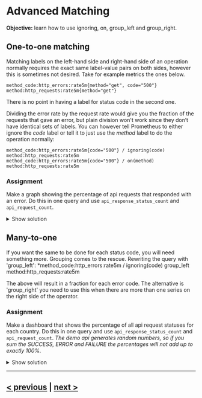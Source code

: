 # Advanced Matching
**Objective:** learn how to use ignoring, on, group_left and group_right.

## One-to-one matching
Matching labels on the left-hand side and right-hand side of an operation normally requires the exact same label-value pairs on both sides, however this is sometimes not desired. 
Take for example metrics the ones below.
```
method_code:http_errors:rate5m{method="get", code="500"}
method:http_requests:rate5m{method="get"}
```
There is no point in having a label for status code in the second one.

Dividing the error rate by the request rate would give you the fraction of the requests that gave an error, but plain division won't work since they don’t have identical sets of labels. You can however tell Prometheus to either ignore the *code* label or tell it to just use the *method* label to do the operation normally:
```
method_code:http_errors:rate5m{code="500"} / ignoring(code) method:http_requests:rate5m
method_code:http_errors:rate5m{code="500"} / on(method) method:http_requests:rate5m
```

### Assignment
Make a graph showing the percentage of api requests that responded with an error.
Do this in one query and use `api_response_status_count` and `api_request_count`.

<details>
  <summary>Show solution</summary>

  **Solution**. You should have filled in: 
  ```sum(rate(api_response_status_count{status="ERROR"}[5m])) by (country) / sum(rate(api_request_count[5m])) by (country)```
</details>

## Many-to-one
If you want the same to be done for each status code, you will need something more. Grouping comes to the rescue. Rewriting the query with 'group_left':
*method_code:http_errors:rate5m / ignoring(code) group_left method:http_requests:rate5m

The above will result in a fraction for each error code. The alternative is 'group_right' you need to use this  when there are more than one series on the right side of the operator.

### Assignment
Make a dashboard that shows the percentage of all api request statuses for each country.
Do this in one query and use `api_response_status_count` and `api_request_count`.
*The demo api generates random numbers, so if you sum the SUCCESS, ERROR and FAILURE the percentages will not add up to exactly 100%.*

<details>
  <summary>Show solution</summary>

  **Solution**.
  You should have filled in: ```sum(rate(api_response_status_count[5m])) by (country,status) / ignoring(status) group_left sum(rate(api_request_count[5m])) by (country) ```
</details>


---
## [< previous](README.md) | [next >](promql%2Fdocs)
